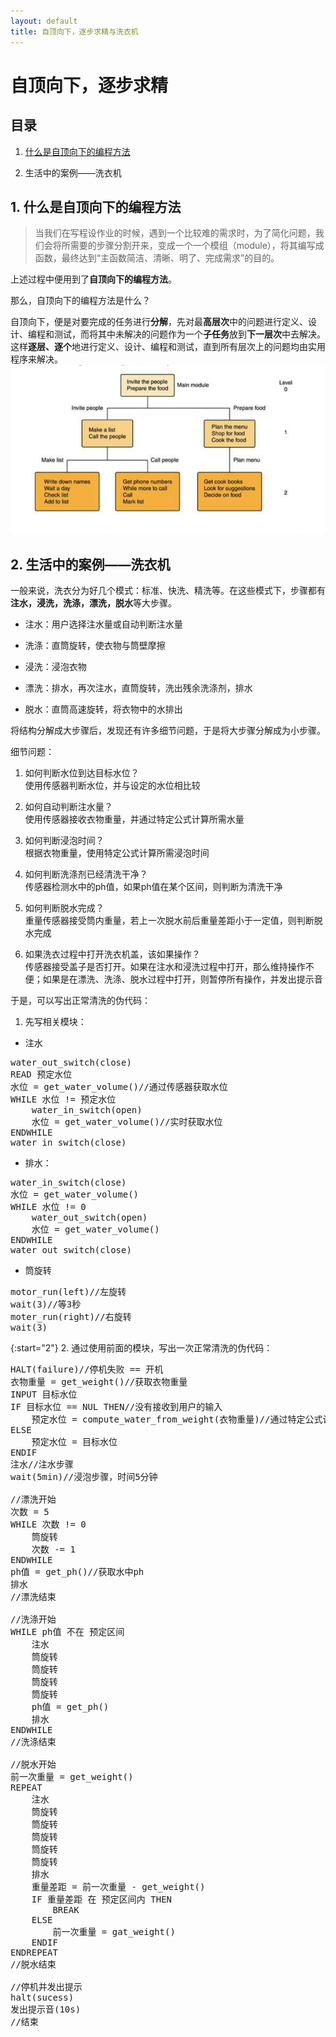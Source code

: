 ```yaml
---
layout: default
title: 自顶向下，逐步求精与洗衣机
---
```


<!--写一个博客，介绍“自顶向下，逐步求精”的编程方法，并以你观察的洗衣机为案例，用伪代码描述的控制程序设计-->

# 自顶向下，逐步求精

## 目录

1. <a href="#1">什么是自顶向下的编程方法</a>

2. 生活中的案例——洗衣机

## 1. <a name="1">什么是自顶向下的编程方法</a>

> 当我们在写程设作业的时候，遇到一个比较难的需求时，为了简化问题，我们会将所需要的步骤分割开来，变成一个一个模组（module），将其编写成函数，最终达到“主函数简洁、清晰、明了、完成需求”的目的。

上述过程中便用到了**自顶向下的编程方法**。

那么，自顶向下的编程方法是什么？

自顶向下，便是对要完成的任务进行**分解**，先对最**高层次**中的问题进行定义、设计、编程和测试，而将其中未解决的问题作为一个**子任务**放到**下一层次**中去解决。这样**逐层、逐个**地进行定义、设计、编程和测试，直到所有层次上的问题均由实用程序来解决。  
![图片来自PPT](images/lab08/fromPPT.png)

## 2. 生活中的案例——洗衣机

一般来说，洗衣分为好几个模式：标准、快洗、精洗等。在这些模式下，步骤都有**注水，浸洗，洗涤，漂洗，脱水**等大步骤。

* 注水：用户选择注水量或自动判断注水量

* 洗涤：直筒旋转，使衣物与筒壁摩擦

* 浸洗：浸泡衣物

* 漂洗：排水，再次注水，直筒旋转，洗出残余洗涤剂，排水

* 脱水：直筒高速旋转，将衣物中的水排出

将结构分解成大步骤后，发现还有许多细节问题，于是将大步骤分解成为小步骤。

细节问题：  

1. 如何判断水位到达目标水位？  
使用传感器判断水位，并与设定的水位相比较

2. 如何自动判断注水量？  
使用传感器接收衣物重量，并通过特定公式计算所需水量

3. 如何判断浸泡时间？  
根据衣物重量，使用特定公式计算所需浸泡时间

4. 如何判断洗涤剂已经清洗干净？  
传感器检测水中的ph值，如果ph值在某个区间，则判断为清洗干净

5. 如何判断脱水完成？  
重量传感器接受筒内重量，若上一次脱水前后重量差距小于一定值，则判断脱水完成

6. 如果洗衣过程中打开洗衣机盖，该如果操作？  
传感器接受盖子是否打开。如果在注水和浸洗过程中打开，那么维持操作不便；如果是在漂洗、洗涤、脱水过程中打开，则暂停所有操作，并发出提示音

于是，可以写出正常清洗的伪代码：  
1. 先写相关模块：  

* 注水
<pre>
water_out_switch(close)
READ 预定水位
水位 = get_water_volume()//通过传感器获取水位
WHILE 水位 != 预定水位
    water_in_switch(open)
    水位 = get_water_volume()//实时获取水位
ENDWHILE
water_in_switch(close)
</pre>

* 排水：  
<pre>
water_in_switch(close)
水位 = get_water_volume()
WHILE 水位 != 0
    water_out_switch(open)
    水位 = get_water_volume()
ENDWHILE
water_out_switch(close)
</pre>

* 筒旋转  
<pre>
motor_run(left)//左旋转
wait(3)//等3秒
moter_run(right)//右旋转
wait(3)
</pre>

{:start="2"}
2. 通过使用前面的模块，写出一次正常清洗的伪代码：  
<pre>
HALT(failure)//停机失败 == 开机
衣物重量 = get_weight()//获取衣物重量
INPUT 目标水位
IF 目标水位 == NUL THEN//没有接收到用户的输入
    预定水位 = compute_water_from_weight(衣物重量)//通过特定公式计算所需水量
ELSE
    预定水位 = 目标水位
ENDIF
注水//注水步骤
wait(5min)//浸泡步骤，时间5分钟

//漂洗开始
次数 = 5
WHILE 次数 != 0
    筒旋转
    次数 -= 1
ENDWHILE
ph值 = get_ph()//获取水中ph
排水
//漂洗结束

//洗涤开始
WHILE ph值 不在 预定区间
    注水
    筒旋转
    筒旋转
    筒旋转
    筒旋转
    ph值 = get_ph()
    排水
ENDWHILE
//洗涤结束

//脱水开始
前一次重量 = get_weight()
REPEAT
    注水
    筒旋转
    筒旋转
    筒旋转
    筒旋转
    筒旋转
    排水
    重量差距 = 前一次重量 - get_weight()
    IF 重量差距 在 预定区间内 THEN
        BREAK
    ELSE
        前一次重量 = gat_weight()
    ENDIF
ENDREPEAT
//脱水结束

//停机并发出提示
halt(sucess)
发出提示音(10s)
//结束
</pre>